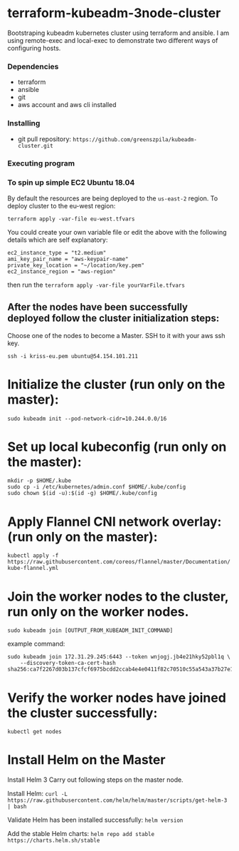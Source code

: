 # terraform-kubeadm-3node-cluster 

Bootstraping kubeadm kubernetes cluster using terraform and ansible. 
I am using remote-exec and local-exec to demonstrate two different ways of configuring hosts. 

### Dependencies

* terraform
* ansible
* git
* aws account and aws cli installed 

### Installing

* git pull repository:  `https://github.com/greenszpila/kubeadm-cluster.git`

### Executing program

### To spin up simple EC2 Ubuntu 18.04 
By default the resources are being deployed to the `us-east-2` region.
To deploy cluster to the eu-west region:

`terraform apply -var-file eu-west.tfvars` 

You could create your own variable file or edit the above with the following details which are self explanatory:

```
ec2_instance_type = "t2.medium"
ami_key_pair_name = "aws-keypair-name"
private_key_location = "~/location/key.pem"
ec2_instance_region = "aws-region"
```

then run the `terraform apply -var-file yourVarFile.tfvars` 

## After the nodes have been successfully deployed follow the cluster initialization steps:

Choose one of the nodes to become a Master. SSH to it with your aws ssh key. 

`ssh -i kriss-eu.pem ubuntu@54.154.101.211`

# Initialize the cluster (run only on the master):

`sudo kubeadm init --pod-network-cidr=10.244.0.0/16`


# Set up local kubeconfig (run only on the master):

```
mkdir -p $HOME/.kube
sudo cp -i /etc/kubernetes/admin.conf $HOME/.kube/config
sudo chown $(id -u):$(id -g) $HOME/.kube/config
```


# Apply Flannel CNI network overlay:(run only on the master):
`kubectl apply -f https://raw.githubusercontent.com/coreos/flannel/master/Documentation/kube-flannel.yml`

# Join the worker nodes to the cluster, run only on the worker nodes.

`sudo kubeadm join [OUTPUT_FROM_KUBEADM_INIT_COMMAND]`

example command:

```
sudo kubeadm join 172.31.29.245:6443 --token wnjogj.jb4e21hky52pbl1q \
    --discovery-token-ca-cert-hash  sha256:ca7f2267d03b137cfcf6975bcdd2ccab4e4e0411f82c70510c55a543a37b27e1    
```

# Verify the worker nodes have joined the cluster successfully:

`kubectl get nodes`

# Install Helm on the Master

Install Helm 3
Carry out following steps on the master node.

Install Helm:
`curl -L https://raw.githubusercontent.com/helm/helm/master/scripts/get-helm-3 | bash`

 
Validate Helm has been installed successfully:
`helm version`


Add the stable Helm charts:
`helm repo add stable https://charts.helm.sh/stable`


